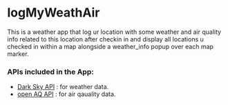 # logMyWeathAir
This is a weather app that log ur location with some weather and air quality info related to this location after checkin in and display all locations u checked in within a map alongside a weather_info popup over each map marker.

### APIs included in the App:
  - [Dark Sky API](https://darksky.net/dev) : for weather data.
  -  [open AQ API](https://openaq.org/) : for air qauality data.
